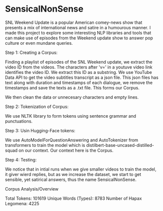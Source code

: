 # SensicalNonSense
SNL Weekend Update is a popular American comey-news show that presents a mix of international news and satire in a humourous manner. I made this project to explore some interesting NLP libraries and tools that can make use of episodes from the Weekend update show to answer pop culture or even mundane queries.

Step 1: Creating a Corpus:

Finding a playlist of episodes of the SNL Weekend update, we extract the video ID from the videos. The characters after 'v=' in a youtuve video link identifies the video ID. We extract this ID as a substring. We use YouTube Data API to get the video subtitles transcript as a json file. 
This json files has text along with duration and timestamps of each dialogue, we remove the timestamps and save the texts as a .txt file. This forms our Corpus.

We then clean the data or unnecesary characters and empty lines.

Step 2: Tokenization of Corpus:

We use NLTK library to form tokens using sentence grammar and punctuations.

Step 3: Usin Hugging-Face tokens:

We use AutoModelForQuestionAnswering and AutoTokenizer from transformers to train the model which is distilbert-base-uncased-distilled-squad on our context. Our context here is the Corpus.

Step 4: Testing:

We notice that in intial runs when we give smaller videos to train the model, it giver wierd replies, but as we increase the dataset, we start to get sensible, yet satirical answers, thus the name SensicalNonSense.

Corpus Analysis/Overview

Total Tokens: 101619
Unique Words (Types): 8783
Number of Hapax Legomena: 4225

